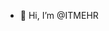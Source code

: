 - 👋 Hi, I’m @ITMEHR


<!---
ITMEHR/ITMEHR is a ✨ special ✨ repository because its `README.md` (this file) appears on your GitHub profile.
You can click the Preview link to take a look at your changes.
--->
